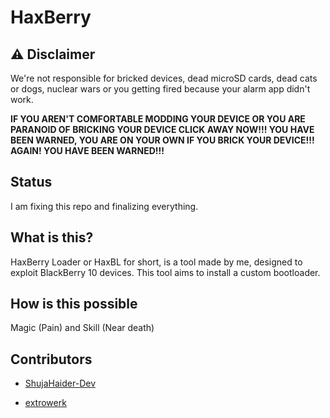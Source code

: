 # HaxBerry

## ⚠️ Disclaimer

We're not responsible for bricked devices, dead microSD cards, dead cats or dogs, nuclear wars or you getting fired because your alarm app didn't work.

**IF YOU AREN'T COMFORTABLE MODDING YOUR DEVICE OR YOU ARE PARANOID OF BRICKING YOUR DEVICE CLICK AWAY NOW!!! YOU HAVE BEEN WARNED, YOU ARE ON YOUR OWN IF YOU BRICK YOUR DEVICE!!! AGAIN! YOU HAVE BEEN WARNED!!!**


## Status

I am fixing this repo and finalizing everything.


## What is this?

HaxBerry Loader or HaxBL for short, is a tool made by me, designed to exploit BlackBerry 10 devices.
This tool aims to install a custom bootloader.


## How is this possible
Magic (Pain) and Skill (Near death)


## Contributors

- [ShujaHaider-Dev](https://github.com/ShujaHaider-Dev)

- [extrowerk](https://github.com/extrowerk)
